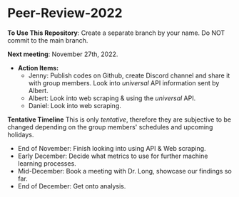 # Peer-Review-2022

**To Use This Repository**: Create a separate branch by your name. Do NOT commit to the main branch. 

**Next meeting**: November 27th, 2022.
- **Action Items:**
  - Jenny: Publish codes on Github, create Discord channel and share it with group members. Look into *universal* API information sent by Albert.
  - Albert: Look into web scraping & using the *universal* API.
  - Daniel: Look into web scraping. 

**Tentative Timeline**
This is only *tentative*, therefore they are subjective to be changed depending on the group members' schedules and upcoming holidays. 
- End of November: Finish looking into using API & Web scraping.
- Early December: Decide what metrics to use for further machine learning processes.
- Mid-December: Book a meeting with Dr. Long, showcase our findings so far. 
- End of December: Get onto analysis. 
